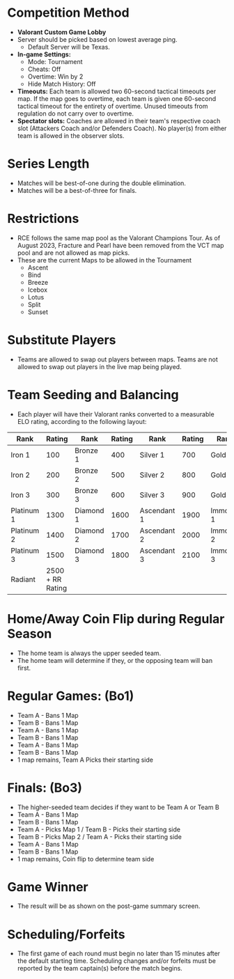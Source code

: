 # Competition Method

- **Valorant Custom Game Lobby**
- Server should be picked based on lowest average ping.
  - Default Server will be Texas.
- **In-game Settings:**
  - Mode: Tournament
  - Cheats: Off
  - Overtime: Win by 2
  - Hide Match History: Off
- **Timeouts:** Each team is allowed two 60-second tactical timeouts per map. If the map goes to overtime, each team is given one 60-second tactical timeout for the entirety of overtime. Unused timeouts from regulation do not carry over to overtime.
- **Spectator slots:** Coaches are allowed in their team's respective coach slot (Attackers Coach and/or Defenders Coach). No player(s) from either team is allowed in the observer slots.

# Series Length

- Matches will be best-of-one during the double elimination.
- Matches will be a best-of-three for finals.

# Restrictions

- RCE follows the same map pool as the Valorant Champions Tour. As of August 2023, Fracture and Pearl have been removed from the VCT map pool and are not allowed as map picks.
- These are the current Maps to be allowed in the Tournament
    - Ascent
    - Bind
    - Breeze
    - Icebox
    - Lotus
    - Split
    - Sunset

# Substitute Players

- Teams are allowed to swap out players between maps. Teams are not allowed to swap out players in the live map being played.

# Team Seeding and Balancing

- Each player will have their Valorant ranks converted to a measurable ELO rating, according to the following layout:

| Rank         | Rating     | Rank         | Rating     | Rank         | Rating     | Rank         | Rating     |
|--------------|------------|--------------|------------|--------------|------------|--------------|------------|
| Iron 1       | 100        | Bronze 1     | 400        | Silver 1     | 700        | Gold 1       | 1000       |
| Iron 2       | 200        | Bronze 2     | 500        | Silver 2     | 800        | Gold 2       | 1100       |
| Iron 3       | 300        | Bronze 3     | 600        | Silver 3     | 900        | Gold 3       | 1200       |
| Platinum 1   | 1300       | Diamond 1    | 1600       | Ascendant 1  | 1900       | Immortal 1   | 2200       |
| Platinum 2   | 1400       | Diamond 2    | 1700       | Ascendant 2  | 2000       | Immortal 2   | 2300       |
| Platinum 3   | 1500       | Diamond 3    | 1800       | Ascendant 3  | 2100       | Immortal 3   | 2400       |
| Radiant      | 2500 + RR Rating |              |            |              |            |              |            |

# Home/Away Coin Flip during Regular Season

- The home team is always the upper seeded team.
- The home team will determine if they, or the opposing team will ban first.

# Regular Games: (Bo1)

- Team A - Bans 1 Map
- Team B - Bans 1 Map
- Team A - Bans 1 Map
- Team B - Bans 1 Map
- Team A - Bans 1 Map
- Team B - Bans 1 Map
- 1 map remains, Team A Picks their starting side

# Finals: (Bo3)

- The higher-seeded team decides if they want to be Team A or Team B
- Team A - Bans 1 Map
- Team B - Bans 1 Map
- Team A - Picks Map 1 / Team B - Picks their starting side
- Team B - Picks Map 2 / Team A - Picks their starting side
- Team A - Bans 1 Map
- Team B - Bans 1 Map
- 1 map remains, Coin flip to determine team side

# Game Winner

- The result will be as shown on the post-game summary screen.

# Scheduling/Forfeits

- The first game of each round must begin no later than 15 minutes after the default starting time. Scheduling changes and/or forfeits must be reported by the team captain(s) before the match begins.
